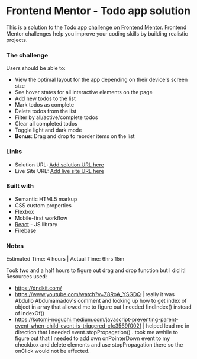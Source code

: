 # Frontend Mentor - Todo app solution

This is a solution to the [Todo app challenge on Frontend Mentor](https://www.frontendmentor.io/challenges/todo-app-Su1_KokOW). Frontend Mentor challenges help you improve your coding skills by building realistic projects. 

### The challenge

Users should be able to:

- View the optimal layout for the app depending on their device's screen size
- See hover states for all interactive elements on the page
- Add new todos to the list
- Mark todos as complete
- Delete todos from the list
- Filter by all/active/complete todos
- Clear all completed todos
- Toggle light and dark mode
- **Bonus**: Drag and drop to reorder items on the list


### Links

- Solution URL: [Add solution URL here](https://your-solution-url.com)
- Live Site URL: [Add live site URL here](https://your-live-site-url.com)


### Built with

- Semantic HTML5 markup
- CSS custom properties
- Flexbox
- Mobile-first workflow
- [React](https://reactjs.org/) - JS library
- Firebase 

### Notes
Estimated Time: 4 hours | Actual Time: 6hrs 15m

Took two and a half hours to figure out drag and drop function but I did it! Resources used: 
- https://dndkit.com/
- https://www.youtube.com/watch?v=Z8RoA_YSGDQ | really it was Abdullo Abdumamadov's comment and looking up how to get index of object in array that allowed me to figure out I needed findIndex() instead of indexOf()
- https://kotomi-noguchi.medium.com/javascript-preventing-parent-event-when-child-event-is-triggered-cfc3569f002f | helped lead me in direction that I needed event.stopPropagation() . took me awhile to figure out that I needed to add own onPointerDown event to my checkbox and delete elements and use stopPropagation there so the onClick would not be affected. 